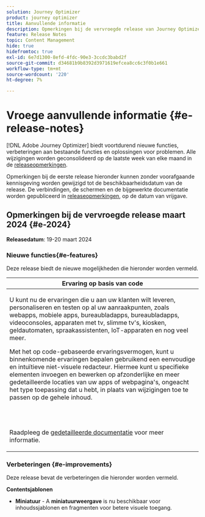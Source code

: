 ```yaml
---
solution: Journey Optimizer
product: journey optimizer
title: Aanvullende informatie
description: Opmerkingen bij de vervroegde release van Journey Optimizer
feature: Release Notes
topic: Content Management
hide: true
hidefromtoc: true
exl-id: 6e7d1300-8efd-4fdc-90e3-3ccdc3babd2f
source-git-commit: d34681b9b8392d3971619efcea8cc6c3f0b1e661
workflow-type: tm+mt
source-wordcount: '220'
ht-degree: 7%

---
```


# Vroege aanvullende informatie {#e-release-notes}

[!DNL Adobe Journey Optimizer] biedt voortdurend nieuwe functies, verbeteringen aan bestaande functies en oplossingen voor problemen. Alle wijzigingen worden geconsolideerd op de laatste week van elke maand in de [releaseopmerkingen](release-notes.md).

Opmerkingen bij de eerste release hieronder kunnen zonder voorafgaande kennisgeving worden gewijzigd tot de beschikbaarheidsdatum van de release. De verbindingen, de schermen en de bijgewerkte documentatie worden gepubliceerd in [releaseopmerkingen](release-notes.md), op de datum van vrijgave.

## Opmerkingen bij de vervroegde release maart 2024 {#e-2024}

**Releasedatum**: 19-20 maart 2024

### Nieuwe functies{#e-features}

Deze release biedt de nieuwe mogelijkheden die hieronder worden vermeld.

<table>
<thead>
<tr>
<th><strong>Ervaring op basis van code</strong><br/></th>
</tr>
</thead>
<tbody>
<tr>
<td>
<p>U kunt nu de ervaringen die u aan uw klanten wilt leveren, personaliseren en testen op al uw aanraakpunten, zoals webapps, mobiele apps, bureaubladapps, bureaubladapps, videoconsoles, apparaten met tv, slimme tv's, kiosken, geldautomaten, spraakassistenten, IoT-apparaten en nog veel meer.</p>
<p>Met het op code-gebaseerde ervaringsvermogen, kunt u binnenkomende ervaringen bepalen gebruikend een eenvoudige en intuïtieve niet-visuele redacteur. Hiermee kunt u specifieke elementen invoegen en bewerken op afzonderlijke en meer gedetailleerde locaties van uw apps of webpagina's, ongeacht het type toepassing dat u hebt, in plaats van wijzigingen toe te passen op de gehele inhoud.</p><br/><br/></p>
<p>Raadpleeg de <a href="../code-based/get-started-code-based.md">gedetailleerde documentatie</a> voor meer informatie.</p>
<!--img src="assets/do-not-localize/web_inapp.gif"-->
</tr>
</tbody>
</table>

### Verbeteringen {#e-improvements}

Deze release bevat de verbeteringen die hieronder worden vermeld.

**Contentsjablonen**

* **Miniatuur** - A **miniatuurweergave** is nu beschikbaar voor inhoudssjablonen en fragmenten voor betere visuele toegang.

